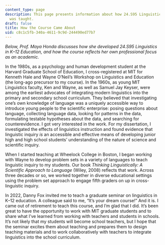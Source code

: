 ```yaml
---
content_type: page
description: This page presents information about how 24.S95 Linguistics in K-12 Education
  was taught.
draft: false
title: How the Course Came About
uid: c8c1c5fb-340a-4611-9c9d-244490ed77b7
---
```

*Below, Prof. Maya Honda discusses how she developed 24.S95 Linguistics in K–12 Education, and how the course reflects her own professional focus as an academic.*

In the 1980s, as a psychology and human development student at the Harvard Graduate School of Education, I cross-registered at MIT for Kenneth Hale and Wayne O’Neil’s Workshop on Linguistics and Education (the long-ago precursor to my course). In the 1960s, as young MIT Linguistics faculty, Ken and Wayne, as well as Samuel Jay Keyser, were among the earliest advocates of integrating modern linguistics into the primary and secondary school curriculum. They believed that investigating one’s own knowledge of language was a uniquely accessible way to introduce young people to the scientific enterprise: posing questions about language, collecting language data, looking for patterns in the data, formulating testable hypotheses about the data, and searching for counterevidence. I got very interested in the work. For my dissertation, I investigated the effects of linguistics instruction and found evidence that linguistic inquiry *is* an accessible and effective means of developing junior high and high school students’ understanding of the nature of science and scientific inquiry.

When I started teaching at Wheelock College in Boston, I began working with Wayne to develop problem sets in a variety of languages to teach linguistic inquiry to my students. Our book *Thinking Linguistically: A Scientific Approach to Language* (Wiley, 2008) reflects that work. Across three decades or so, we worked together in diverse educational settings using the problem set approach to engage fifth graders on up in cross-linguistic inquiry.

In 2022, Danny Fox invited me to teach a graduate seminar on linguistics in K–12 education. A colleague said to me, “It’s your dream course!” And it is. I came out of retirement to teach this course, and I’m glad that I did. It’s been great to have the opportunity to work with MIT graduate students and to share what I’ve learned from working with teachers and students in schools. It’s not likely that my students will become school teachers, but I hope that the seminar excites them about teaching and prepares them to design teaching materials and to work collaboratively with teachers to integrate linguistics into the school curriculum.